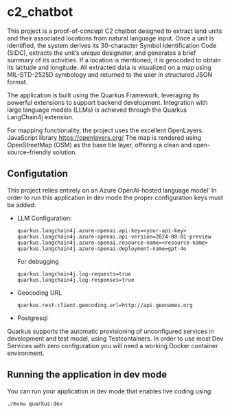 # c2_chatbot


This project is a proof-of-concept C2 chatbot designed to extract land units and their associated locations from natural language input. Once a unit is identified, the system derives its 30-character Symbol Identification Code (SIDC), extracts the unit’s unique designator, and generates a brief summary of its activities. If a location is mentioned, it is geocoded to obtain its latitude and longitude. All extracted data is visualized on a map using MIL-STD-2525D symbology and returned to the user in structured JSON format.
 

The application is built using the Quarkus Framework, leveraging its powerful extensions to support backend development. Integration with large language models (LLMs) is achieved through the Quarkus LangChain4j extension.

  

For mapping functionality, the project uses the excellent OpenLayers JavaScript library <https://openlayers.org/> The map is rendered using OpenStreetMap (OSM) as the base tile layer, offering a clean and open-source-friendly solution.

  

## Configutation

  

This project relies entirely on an Azure OpenAI-hosted language model’ In order to run this application in dev mode the proper configuration keys must be added:

 - LLM Configuration: 
    ```shell script
    quarkus.langchain4j.azure-openai.api-key=<your-api-key>
    quarkus.langchain4j.azure-openai.api-version=2024-08-01-preview
    quarkus.langchain4j.azure-openai.resource-name=<resource-name>
    quarkus.langchain4j.azure-openai.deployment-name=gpt-4o
    ```

	For debugging
    ```shell script
    quarkus.langchain4j.log-requests=true
    quarkus.langchain4j.log-responses=true
    ```

 - Geocoding URL
    ```shell script
    quarkus.rest-client.geocoding.url=http://api.geonames.org
    ```

 - Postgresql

Quarkus supports the automatic provisioning of unconfigured services in development and test model, using Testcontainers. In order to use most Dev Services with zero configuration you will need a working Docker container environment.


## Running the application in dev mode
You can run your application in dev mode that enables live coding using:

```shell script
./mvnw quarkus:dev
```


